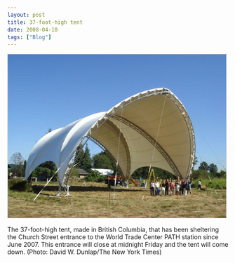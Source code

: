 ```yaml
---
layout: post
title: 37-foot-high tent
date: 2008-04-10
tags: ["Blog"]
---
```


![](k3Im6rfOq7n1p26c29SzQROr_500.jpg)  

The 37-foot-high tent, made in British Columbia, that has been sheltering the Church Street entrance to the World Trade Center PATH station since June 2007. This entrance will close at midnight Friday and the tent will come down.  (Photo: David W. Dunlap/The New York Times)